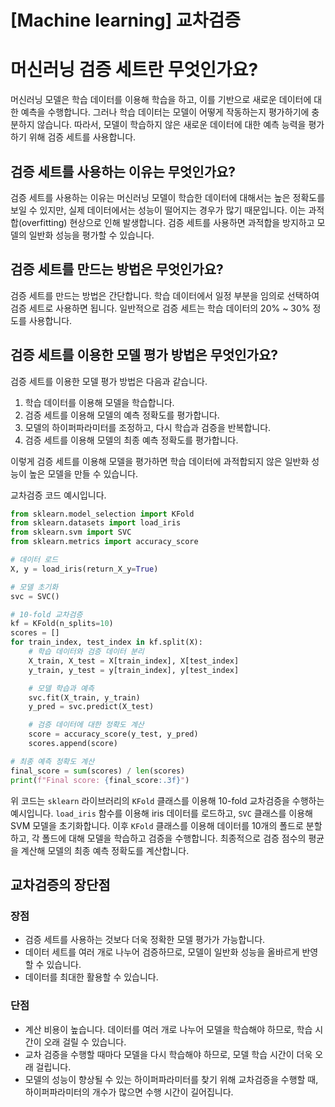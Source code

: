 # [Machine learning] 교차검증

# 머신러닝 검증 세트란 무엇인가요?

머신러닝 모델은 학습 데이터를 이용해 학습을 하고, 이를 기반으로 새로운 데이터에 대한 예측을 수행합니다. 그러나 학습 데이터는 모델이 어떻게 작동하는지 평가하기에 충분하지 않습니다. 따라서, 모델이 학습하지 않은 새로운 데이터에 대한 예측 능력을 평가하기 위해 검증 세트를 사용합니다.

## 검증 세트를 사용하는 이유는 무엇인가요?

검증 세트를 사용하는 이유는 머신러닝 모델이 학습한 데이터에 대해서는 높은 정확도를 보일 수 있지만, 실제 데이터에서는 성능이 떨어지는 경우가 많기 때문입니다. 이는 과적합(overfitting) 현상으로 인해 발생합니다. 검증 세트를 사용하면 과적합을 방지하고 모델의 일반화 성능을 평가할 수 있습니다.

## 검증 세트를 만드는 방법은 무엇인가요?

검증 세트를 만드는 방법은 간단합니다. 학습 데이터에서 일정 부분을 임의로 선택하여 검증 세트로 사용하면 됩니다. 일반적으로 검증 세트는 학습 데이터의 20% ~ 30% 정도를 사용합니다.

## 검증 세트를 이용한 모델 평가 방법은 무엇인가요?

검증 세트를 이용한 모델 평가 방법은 다음과 같습니다.

1. 학습 데이터를 이용해 모델을 학습합니다.
2. 검증 세트를 이용해 모델의 예측 정확도를 평가합니다.
3. 모델의 하이퍼파라미터를 조정하고, 다시 학습과 검증을 반복합니다.
4. 검증 세트를 이용해 모델의 최종 예측 정확도를 평가합니다.

이렇게 검증 세트를 이용해 모델을 평가하면 학습 데이터에 과적합되지 않은 일반화 성능이 높은 모델을 만들 수 있습니다.

교차검증 코드 예시입니다.

```python
from sklearn.model_selection import KFold
from sklearn.datasets import load_iris
from sklearn.svm import SVC
from sklearn.metrics import accuracy_score

# 데이터 로드
X, y = load_iris(return_X_y=True)

# 모델 초기화
svc = SVC()

# 10-fold 교차검증
kf = KFold(n_splits=10)
scores = []
for train_index, test_index in kf.split(X):
    # 학습 데이터와 검증 데이터 분리
    X_train, X_test = X[train_index], X[test_index]
    y_train, y_test = y[train_index], y[test_index]

    # 모델 학습과 예측
    svc.fit(X_train, y_train)
    y_pred = svc.predict(X_test)

    # 검증 데이터에 대한 정확도 계산
    score = accuracy_score(y_test, y_pred)
    scores.append(score)

# 최종 예측 정확도 계산
final_score = sum(scores) / len(scores)
print(f"Final score: {final_score:.3f}")

```

위 코드는 `sklearn` 라이브러리의 `KFold` 클래스를 이용해 10-fold 교차검증을 수행하는 예시입니다. `load_iris` 함수를 이용해 iris 데이터를 로드하고, `SVC` 클래스를 이용해 SVM 모델을 초기화합니다. 이후 `KFold` 클래스를 이용해 데이터를 10개의 폴드로 분할하고, 각 폴드에 대해 모델을 학습하고 검증을 수행합니다. 최종적으로 검증 점수의 평균을 계산해 모델의 최종 예측 정확도를 계산합니다.

## 교차검증의 장단점

### 장점

- 검증 세트를 사용하는 것보다 더욱 정확한 모델 평가가 가능합니다.
- 데이터 세트를 여러 개로 나누어 검증하므로, 모델이 일반화 성능을 올바르게 반영할 수 있습니다.
- 데이터를 최대한 활용할 수 있습니다.

### 단점

- 계산 비용이 높습니다. 데이터를 여러 개로 나누어 모델을 학습해야 하므로, 학습 시간이 오래 걸릴 수 있습니다.
- 교차 검증을 수행할 때마다 모델을 다시 학습해야 하므로, 모델 학습 시간이 더욱 오래 걸립니다.
- 모델의 성능이 향상될 수 있는 하이퍼파라미터를 찾기 위해 교차검증을 수행할 때, 하이퍼파라미터의 개수가 많으면 수행 시간이 길어집니다.